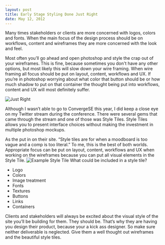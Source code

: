 ```yaml
---
layout: post
title: Early Stage Styling Done Just Right
date: May 12, 2012
--- 
```


 Many times stakeholders or clients are more concerned with logos, colors and fonts.  When the main focus of the design process should be on workflows, content and wireframes they are more concerned with the look and feel.

Most often you’ll go ahead and open photoshop and style the crap out of your wireframes.  This is fine, because sometimes you don't have any other options, but most likely this will slow down your wire framing.  When wire framing all focus should be put on layout, content, workflows and UX.  If you’re in photoshop worrying about what color that button should be or how much shadow to put on that container the thought being put into workflows, content and UX will most definitely suffer.

<img src="http://f.cl.ly/items/400t3n1Q0q0A2t2a3V1m/Style%20Tiles%20Just%20right.png" alt="Just Right">

Although I wasn’t able to go to ConvergeSE this year, I did keep a close eye on my Twitter stream during the conference.  There were several gems that came through the stream and one of those was Style Tiles.  Style Tiles allows you to present interface choices without making the investment in multiple photoshop mockups.  

As the put in on their site.  “Style tiles are for when a moodboard is too vague and a comp is too literal.”  To me, this is the best of both worlds.  Appropriate focus can be put on layout, content, workflows and UX when working on the wireframes because you can put all visual elements in the Style Tile.
<img src="http://f.cl.ly/items/3R2k1v1H1n0V062x3V3l/Image%202012.11.06%2010:46:57%20PM.png" alt="Example Style Tile">
What could be included in a style tile?

- Logo
- Colors
- Image treatment
- Fonts
- Textures
- Buttons
- Links
- Containers

Clients and stakeholders will always be excited about the visual style of the site you’ll be building for them.  They should be.  That’s why they are having you design their product, because your a kick ass designer.  So make sure neither deliverable is neglected.  Give them a well thought out wireframes and the beautiful style tiles.